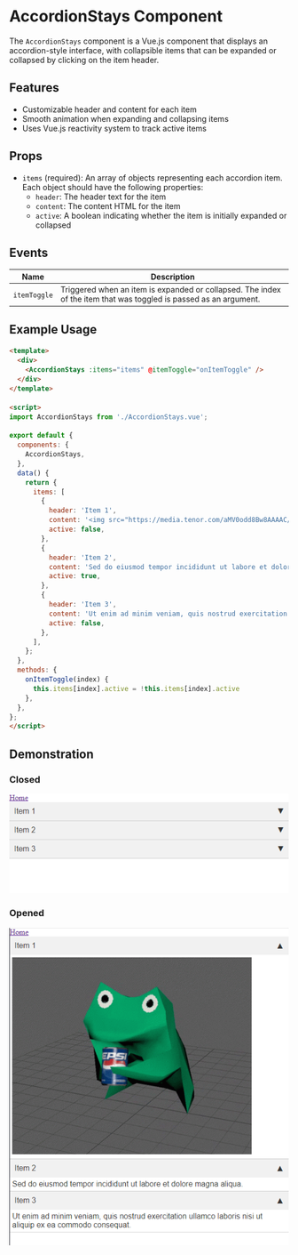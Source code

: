 # AccordionStays Component

The `AccordionStays` component is a Vue.js component that displays an accordion-style interface, with collapsible items that can be expanded or collapsed by clicking on the item header. 

## Features

- Customizable header and content for each item
- Smooth animation when expanding and collapsing items
- Uses Vue.js reactivity system to track active items

## Props

- `items` (required): An array of objects representing each accordion item. Each object should have the following properties:
  - `header`: The header text for the item
  - `content`: The content HTML for the item
  - `active`: A boolean indicating whether the item is initially expanded or collapsed

## Events

|Name|Description|
|-|-|
| `itemToggle` | Triggered when an item is expanded or collapsed. The index of the item that was toggled is passed as an argument. |


## Example Usage

```html
<template>
  <div>
    <AccordionStays :items="items" @itemToggle="onItemToggle" />
  </div>
</template>

<script>
import AccordionStays from './AccordionStays.vue';

export default {
  components: {
    AccordionStays,
  },
  data() {
    return {
      items: [
        {
          header: 'Item 1',
          content: '<img src="https://media.tenor.com/aMV0odd8Bw8AAAAC/frog-pepsi.gif" alt="frog pepsi"></img>',
          active: false,
        },
        {
          header: 'Item 2',
          content: 'Sed do eiusmod tempor incididunt ut labore et dolore magna aliqua.',
          active: true,
        },
        {
          header: 'Item 3',
          content: 'Ut enim ad minim veniam, quis nostrud exercitation ullamco laboris nisi ut aliquip ex ea commodo consequat.',
          active: false,
        },
      ],
    };
  },
  methods: {
    onItemToggle(index) {
      this.items[index].active = !this.items[index].active
    },
  },
};
</script>
```

## Demonstration

### Closed

![AccordionStays closed component screenshot](./docAssets/accordion-closed.png)

### Opened

![AccordionStays opened component screenshot](./docAssets/accordion-opened.png)